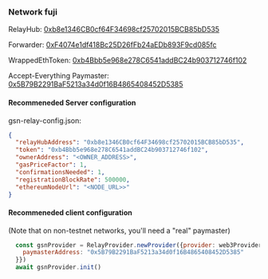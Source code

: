### Network fuji

RelayHub: [0xb8e1346CB0cf64F34698cf25702015BCB85bD535](https://fuji.etherscan.io/address/0xb8e1346CB0cf64F34698cf25702015BCB85bD535)

Forwarder: [0xF4074e1df418Bc25D26fFb24aEDb893F9cd085fc](https://fuji.etherscan.io/address/0xF4074e1df418Bc25D26fFb24aEDb893F9cd085fc)

WrappedEthToken: [0xb4Bbb5e968e278C6541addBC24b903712746f102](https://fuji.etherscan.io/address/0xb4Bbb5e968e278C6541addBC24b903712746f102)

Accept-Everything Paymaster: [0x5B79B2291BaF5213a34d0f16B4865408452D5385](https://fuji.etherscan.io/address/0x5B79B2291BaF5213a34d0f16B4865408452D5385)

#### Recommeneded Server configuration
gsn-relay-config.json:
```json
{
  "relayHubAddress": "0xb8e1346CB0cf64F34698cf25702015BCB85bD535",
  "token": "0xb4Bbb5e968e278C6541addBC24b903712746f102",
  "ownerAddress": "<OWNER_ADDRESS>",
  "gasPriceFactor": 1,
  "confirmationsNeeded": 1,
  "registrationBlockRate": 500000,
  "ethereumNodeUrl": "<NODE_URL>>"
}
```

#### Recommeneded client configuration
(Note that on non-testnet networks, you'll need a "real" paymaster)
```js
  const gsnProvider = RelayProvider.newProvider({provider: web3Provider, config: {
    paymasterAddress: "0x5B79B2291BaF5213a34d0f16B4865408452D5385"
  }})
  await gsnProvider.init()
```

